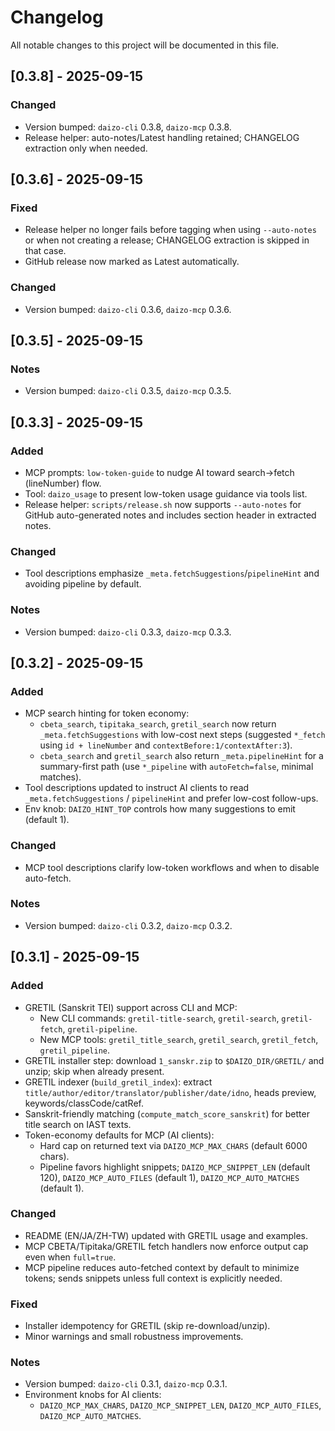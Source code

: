 # Changelog

All notable changes to this project will be documented in this file.

## [0.3.8] - 2025-09-15

### Changed
- Version bumped: `daizo-cli` 0.3.8, `daizo-mcp` 0.3.8.
- Release helper: auto-notes/Latest handling retained; CHANGELOG extraction only when needed.

## [0.3.6] - 2025-09-15

### Fixed
- Release helper no longer fails before tagging when using `--auto-notes` or when not creating a release; CHANGELOG extraction is skipped in that case.
- GitHub release now marked as Latest automatically.

### Changed
- Version bumped: `daizo-cli` 0.3.6, `daizo-mcp` 0.3.6.

## [0.3.5] - 2025-09-15

### Notes
- Version bumped: `daizo-cli` 0.3.5, `daizo-mcp` 0.3.5.

## [0.3.3] - 2025-09-15

### Added
- MCP prompts: `low-token-guide` to nudge AI toward search→fetch (lineNumber) flow.
- Tool: `daizo_usage` to present low-token usage guidance via tools list.
- Release helper: `scripts/release.sh` now supports `--auto-notes` for GitHub auto-generated notes and includes section header in extracted notes.

### Changed
- Tool descriptions emphasize `_meta.fetchSuggestions`/`pipelineHint` and avoiding pipeline by default.

### Notes
- Version bumped: `daizo-cli` 0.3.3, `daizo-mcp` 0.3.3.

## [0.3.2] - 2025-09-15

### Added
- MCP search hinting for token economy:
  - `cbeta_search`, `tipitaka_search`, `gretil_search` now return `_meta.fetchSuggestions` with low-cost next steps (suggested `*_fetch` using `id + lineNumber` and `contextBefore:1/contextAfter:3`).
  - `cbeta_search` and `gretil_search` also return `_meta.pipelineHint` for a summary-first path (use `*_pipeline` with `autoFetch=false`, minimal matches).
- Tool descriptions updated to instruct AI clients to read `_meta.fetchSuggestions` / `pipelineHint` and prefer low-cost follow-ups.
- Env knob: `DAIZO_HINT_TOP` controls how many suggestions to emit (default 1).

### Changed
- MCP tool descriptions clarify low-token workflows and when to disable auto-fetch.

### Notes
- Version bumped: `daizo-cli` 0.3.2, `daizo-mcp` 0.3.2.

## [0.3.1] - 2025-09-15

### Added
- GRETIL (Sanskrit TEI) support across CLI and MCP:
  - New CLI commands: `gretil-title-search`, `gretil-search`, `gretil-fetch`, `gretil-pipeline`.
  - New MCP tools: `gretil_title_search`, `gretil_search`, `gretil_fetch`, `gretil_pipeline`.
- GRETIL installer step: download `1_sanskr.zip` to `$DAIZO_DIR/GRETIL/` and unzip; skip when already present.
- GRETIL indexer (`build_gretil_index`): extract `title/author/editor/translator/publisher/date/idno`, heads preview, keywords/classCode/catRef.
- Sanskrit-friendly matching (`compute_match_score_sanskrit`) for better title search on IAST texts.
- Token-economy defaults for MCP (AI clients):
  - Hard cap on returned text via `DAIZO_MCP_MAX_CHARS` (default 6000 chars).
  - Pipeline favors highlight snippets; `DAIZO_MCP_SNIPPET_LEN` (default 120), `DAIZO_MCP_AUTO_FILES` (default 1), `DAIZO_MCP_AUTO_MATCHES` (default 1).

### Changed
- README (EN/JA/ZH-TW) updated with GRETIL usage and examples.
- MCP CBETA/Tipitaka/GRETIL fetch handlers now enforce output cap even when `full=true`.
- MCP pipeline reduces auto-fetched context by default to minimize tokens; sends snippets unless full context is explicitly needed.

### Fixed
- Installer idempotency for GRETIL (skip re-download/unzip).
- Minor warnings and small robustness improvements.

### Notes
- Version bumped: `daizo-cli` 0.3.1, `daizo-mcp` 0.3.1.
- Environment knobs for AI clients:
  - `DAIZO_MCP_MAX_CHARS`, `DAIZO_MCP_SNIPPET_LEN`, `DAIZO_MCP_AUTO_FILES`, `DAIZO_MCP_AUTO_MATCHES`.
